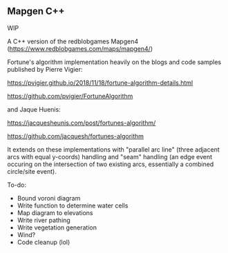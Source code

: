 ## Mapgen C++

WIP

A C++ version of the redblobgames Mapgen4 (https://www.redblobgames.com/maps/mapgen4/)

Fortune's algorithm implementation heavily on the blogs and code samples published by Pierre Vigier:

https://pvigier.github.io/2018/11/18/fortune-algorithm-details.html

https://github.com/pvigier/FortuneAlgorithm

and Jaque Huenis:

https://jacquesheunis.com/post/fortunes-algorithm/

https://github.com/jacquesh/fortunes-algorithm

It extends on these implementations with "parallel arc line" (three adjacent arcs with equal y-coords) handling and "seam"
handling (an edge event occuring on the intersection of two existing arcs, essentially a combined circle/site event).

To-do:
- Bound voroni diagram
- Write function to determine water cells
- Map diagram to elevations
- Write river pathing
- Write vegetation generation
- Wind?
- Code cleanup (lol)